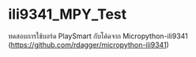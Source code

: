 # ili9341_MPY_Test
ทดสอบการใช้บอร์ด PlaySmart กับโค้ดจาก Micropython-ili9341 (https://github.com/rdagger/micropython-ili9341) 
